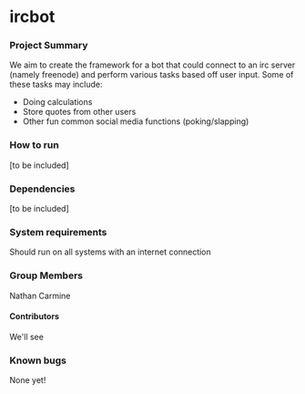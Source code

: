 # ircbot
### Project Summary
We aim to create the framework for a bot that could connect to an irc server (namely freenode) and perform various tasks based off user input. Some of these tasks may include:
* Doing calculations
* Store quotes from other users
* Other fun common social media functions (poking/slapping)
### How to run
[to be included]
### Dependencies
[to be included]
### System requirements
Should run on all systems with an internet connection
### Group Members
Nathan Carmine
#### Contributors
We'll see
### Known bugs
None yet!
